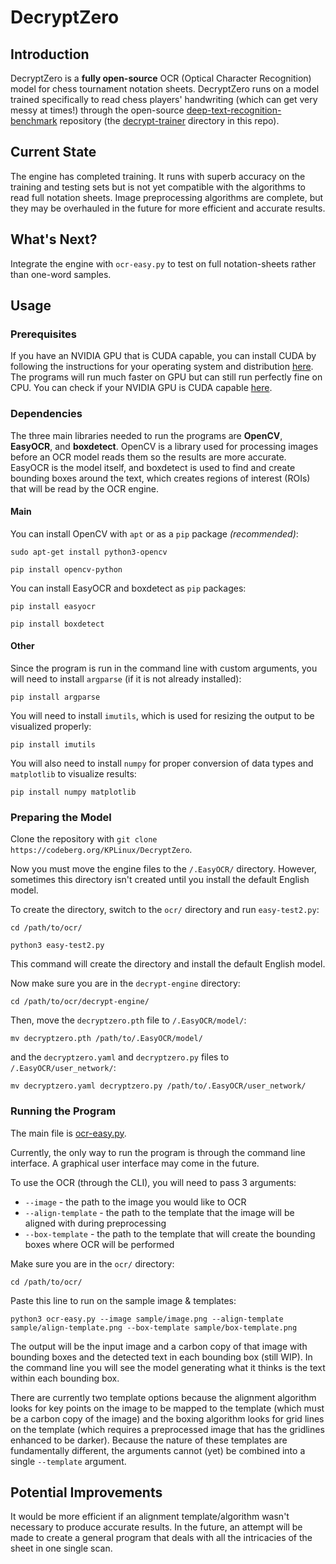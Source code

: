 # DecryptZero

## Introduction

DecryptZero is a **fully open-source** OCR (Optical Character Recognition) model for chess tournament notation sheets. DecryptZero runs on a model trained specifically to read chess players' handwriting (which can get very messy at times!) through the open-source [deep-text-recognition-benchmark](https://github.com/clovaai/deep-text-recognition-benchmark) repository (the [decrypt-trainer](decrypt-trainer) directory in this repo).

## Current State

The engine has completed training. It runs with superb accuracy on the training and testing sets but is not yet compatible with the algorithms to read full notation sheets. Image preprocessing algorithms are complete, but they may be overhauled in the future for more efficient and accurate results.

## What's Next?

Integrate the engine with `ocr-easy.py` to test on full notation-sheets rather than one-word samples.

## Usage

### Prerequisites

If you have an NVIDIA GPU that is CUDA capable, you can install CUDA by following the instructions for your operating system and distribution [here](https://docs.nvidia.com/cuda/index.html). The programs will run much faster on GPU but can still run perfectly fine on CPU. You can check if your NVIDIA GPU is CUDA capable [here](https://developer.nvidia.com/cuda-gpus).

### Dependencies

The three main libraries needed to run the programs are **OpenCV**, **EasyOCR**, and **boxdetect**. OpenCV is a library used for processing images before an OCR model reads them so the results are more accurate. EasyOCR is the model itself, and boxdetect is used to find and create bounding boxes around the text, which creates regions of interest (ROIs) that will be read by the OCR engine.

#### Main

You can install OpenCV with `apt` or as a `pip` package *(recommended)*:

```shell
sudo apt-get install python3-opencv
```

```shell
pip install opencv-python
```

You can install EasyOCR and boxdetect as `pip` packages:

```shell
pip install easyocr
```

```shell
pip install boxdetect
```

#### Other

Since the program is run in the command line with custom arguments, you will need to install `argparse` (if it is not already installed):

```shell
pip install argparse
```

You will need to install `imutils`, which is used for resizing the output to be visualized properly:

```shell
pip install imutils
```

You will also need to install `numpy` for proper conversion of data types and `matplotlib` to visualize results:

```shell
pip install numpy matplotlib
```

### Preparing the Model

Clone the repository with `git clone https://codeberg.org/KPLinux/DecryptZero`. 

Now you must move the engine files to the `/.EasyOCR/` directory. However, sometimes this directory isn't created until you install the default English model.

To create the directory, switch to the `ocr/` directory and run `easy-test2.py`:

```shell
cd /path/to/ocr/
```

```shell
python3 easy-test2.py
```

This command will create the directory and install the default English model.

Now make sure you are in the `decrypt-engine` directory:

```shell
cd /path/to/ocr/decrypt-engine/
```

Then, move the `decryptzero.pth` file to `/.EasyOCR/model/`:

```shell
mv decryptzero.pth /path/to/.EasyOCR/model/
```

and the `decryptzero.yaml` and `decryptzero.py` files to `/.EasyOCR/user_network/`:

```shell
mv decryptzero.yaml decryptzero.py /path/to/.EasyOCR/user_network/
```

### Running the Program
The main file is [ocr-easy.py](ocr-easy.py).

Currently, the only way to run the program is through the command line interface. A graphical user interface may come in the future.

To use the OCR (through the CLI), you will need to pass 3 arguments:
* `--image` - the path to the image you would like to OCR
* `--align-template` - the path to the template that the image will be aligned with during preprocessing
* `--box-template` - the path to the template that will create the bounding boxes where OCR will be performed

Make sure you are in the `ocr/` directory:

```shell
cd /path/to/ocr/
```

Paste this line to run on the sample image & templates:

```shell
python3 ocr-easy.py --image sample/image.png --align-template sample/align-template.png --box-template sample/box-template.png
```

The output will be the input image and a carbon copy of that image with bounding boxes and the detected text in each bounding box (still WIP). In the command line you will see the model generating what it thinks is the text within each bounding box.

There are currently two template options because the alignment algorithm looks for key points on the image to be mapped to the template (which must be a carbon copy of the image) and the boxing algorithm looks for grid lines on the template (which requires a preprocessed image that has the gridlines enhanced to be darker). Because the nature of these templates are fundamentally different, the arguments cannot (yet) be combined into a single `--template` argument.

## Potential Improvements
It would be more efficient if an alignment template/algorithm wasn't necessary to produce accurate results. In the future, an attempt will be made to create a general program that deals with all the intricacies of the sheet in one single scan.